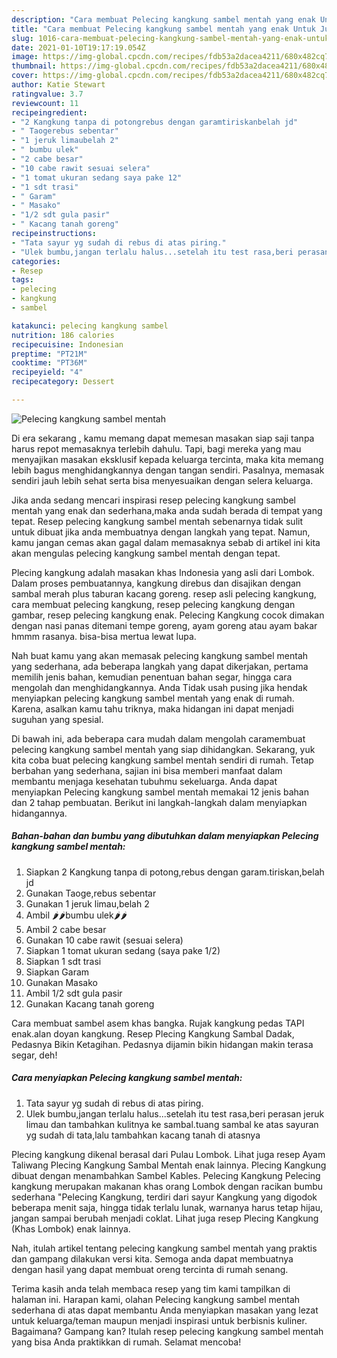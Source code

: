 ```yaml
---
description: "Cara membuat Pelecing kangkung sambel mentah yang enak Untuk Jualan"
title: "Cara membuat Pelecing kangkung sambel mentah yang enak Untuk Jualan"
slug: 1016-cara-membuat-pelecing-kangkung-sambel-mentah-yang-enak-untuk-jualan
date: 2021-01-10T19:17:19.054Z
image: https://img-global.cpcdn.com/recipes/fdb53a2dacea4211/680x482cq70/pelecing-kangkung-sambel-mentah-foto-resep-utama.jpg
thumbnail: https://img-global.cpcdn.com/recipes/fdb53a2dacea4211/680x482cq70/pelecing-kangkung-sambel-mentah-foto-resep-utama.jpg
cover: https://img-global.cpcdn.com/recipes/fdb53a2dacea4211/680x482cq70/pelecing-kangkung-sambel-mentah-foto-resep-utama.jpg
author: Katie Stewart
ratingvalue: 3.7
reviewcount: 11
recipeingredient:
- "2 Kangkung tanpa di potongrebus dengan garamtiriskanbelah jd"
- " Taogerebus sebentar"
- "1 jeruk limaubelah 2"
- " bumbu ulek"
- "2 cabe besar"
- "10 cabe rawit sesuai selera"
- "1 tomat ukuran sedang saya pake 12"
- "1 sdt trasi"
- " Garam"
- " Masako"
- "1/2 sdt gula pasir"
- " Kacang tanah goreng"
recipeinstructions:
- "Tata sayur yg sudah di rebus di atas piring."
- "Ulek bumbu,jangan terlalu halus...setelah itu test rasa,beri perasan jeruk limau dan tambahkan kulitnya ke sambal.tuang sambal ke atas sayuran yg sudah di tata,lalu tambahkan kacang tanah di atasnya"
categories:
- Resep
tags:
- pelecing
- kangkung
- sambel

katakunci: pelecing kangkung sambel 
nutrition: 186 calories
recipecuisine: Indonesian
preptime: "PT21M"
cooktime: "PT36M"
recipeyield: "4"
recipecategory: Dessert

---
```



![Pelecing kangkung sambel mentah](https://img-global.cpcdn.com/recipes/fdb53a2dacea4211/680x482cq70/pelecing-kangkung-sambel-mentah-foto-resep-utama.jpg)

Di era  sekarang , kamu memang dapat memesan masakan siap saji tanpa harus repot memasaknya terlebih dahulu. Tapi, bagi mereka yang mau menyajikan masakan eksklusif kepada keluarga tercinta, maka kita memang lebih bagus menghidangkannya dengan tangan sendiri. Pasalnya, memasak sendiri jauh lebih sehat serta bisa menyesuaikan dengan selera keluarga.

Jika anda sedang mencari inspirasi resep pelecing kangkung sambel mentah yang enak dan sederhana,maka anda sudah berada di tempat yang tepat. Resep pelecing kangkung sambel mentah  sebenarnya tidak sulit untuk dibuat jika anda membuatnya dengan langkah yang tepat. Namun, kamu jangan cemas akan gagal dalam memasaknya 
sebab di artikel ini kita akan mengulas pelecing kangkung sambel mentah dengan tepat.  

Plecing kangkung adalah masakan khas Indonesia yang asli dari Lombok. Dalam proses pembuatannya, kangkung direbus dan disajikan dengan sambal merah plus taburan kacang goreng. resep asli pelecing kangkung, cara membuat pelecing kangkung, resep pelecing kangkung dengan gambar, resep pelecing kangkung enak. Pelecing Kangkung cocok dimakan dengan nasi panas ditemani tempe goreng, ayam goreng atau ayam bakar hmmm rasanya. bisa-bisa mertua lewat lupa.

Nah buat kamu yang akan memasak pelecing kangkung sambel mentah yang sederhana, ada beberapa langkah yang dapat dikerjakan, pertama memilih jenis bahan, kemudian penentuan bahan segar, hingga cara mengolah dan menghidangkannya. Anda Tidak usah pusing jika hendak menyiapkan pelecing kangkung sambel mentah yang enak di rumah. Karena, asalkan kamu  tahu triknya, maka hidangan ini dapat menjadi suguhan yang spesial.

Di bawah ini, ada beberapa cara mudah dalam mengolah caramembuat pelecing kangkung sambel mentah yang siap dihidangkan. Sekarang, yuk kita coba buat pelecing kangkung sambel mentah sendiri di rumah. Tetap berbahan yang sederhana, sajian ini bisa memberi manfaat dalam membantu menjaga kesehatan tubuhmu sekeluarga. Anda dapat menyiapkan Pelecing kangkung sambel mentah memakai 12 jenis bahan dan 2 tahap pembuatan. Berikut ini langkah-langkah dalam menyiapkan hidangannya.

<!--inarticleads1-->

##### Bahan-bahan dan bumbu yang dibutuhkan dalam menyiapkan Pelecing kangkung sambel mentah:

1. Siapkan 2 Kangkung tanpa di potong,rebus dengan garam.tiriskan,belah jd
1. Gunakan  Taoge,rebus sebentar
1. Gunakan 1 jeruk limau,belah 2
1. Ambil  🌶🌶bumbu ulek🌶🌶
1. Ambil 2 cabe besar
1. Gunakan 10 cabe rawit (sesuai selera)
1. Siapkan 1 tomat ukuran sedang (saya pake 1/2)
1. Siapkan 1 sdt trasi
1. Siapkan  Garam
1. Gunakan  Masako
1. Ambil 1/2 sdt gula pasir
1. Gunakan  Kacang tanah goreng


Cara membuat sambel asem khas bangka. Rujak kangkung pedas TAPI enak.alan doyan kangkung. Resep Plecing Kangkung Sambal Dadak, Pedasnya Bikin Ketagihan. Pedasnya dijamin bikin hidangan makin terasa segar, deh! 

<!--inarticleads2-->

##### Cara menyiapkan Pelecing kangkung sambel mentah:

1. Tata sayur yg sudah di rebus di atas piring.
1. Ulek bumbu,jangan terlalu halus...setelah itu test rasa,beri perasan jeruk limau dan tambahkan kulitnya ke sambal.tuang sambal ke atas sayuran yg sudah di tata,lalu tambahkan kacang tanah di atasnya


Plecing kangkung dikenal berasal dari Pulau Lombok. Lihat juga resep Ayam Taliwang Plecing Kangkung Sambal Mentah enak lainnya. Plecing Kangkung dibuat dengan menambahkan Sambel Kables. Pelecing Kangkung Pelecing kangkung merupakan makanan khas orang Lombok dengan racikan bumbu sederhana &#34;Pelecing Kangkung, terdiri dari sayur Kangkung yang digodok beberapa menit saja, hingga tidak terlalu lunak, warnanya harus tetap hijau, jangan sampai berubah menjadi coklat. Lihat juga resep Plecing Kangkung (Khas Lombok) enak lainnya. 

Nah, itulah artikel tentang  pelecing kangkung sambel mentah  yang praktis dan gampang dilakukan versi kita. Semoga anda dapat membuatnya dengan hasil yang dapat membuat oreng tercinta di rumah senang. 

Terima kasih anda telah membaca resep yang tim kami tampilkan di halaman ini. Harapan kami, olahan  Pelecing kangkung sambel mentah sederhana di atas dapat membantu Anda menyiapkan masakan yang lezat untuk keluarga/teman maupun menjadi inspirasi untuk berbisnis kuliner. Bagaimana? Gampang kan? Itulah resep pelecing kangkung sambel mentah yang bisa Anda praktikkan di rumah. Selamat mencoba!

